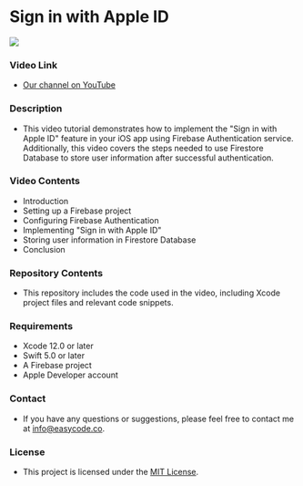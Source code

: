 # Sign in with Apple ID

![](https://developer.apple.com/news/images/og/sign-in-with-apple-og.jpg)

### Video Link

- [Our channel on YouTube](https://www.youtube.com/channel/UCcRFkN_ZA9FLXoQham36grg "Our channel on YouTube")

### Description

- This video tutorial demonstrates how to implement the "Sign in with Apple ID" feature in your iOS app using Firebase Authentication service. Additionally, this video covers the steps needed to use Firestore Database to store user information after successful authentication.

### Video Contents
- Introduction
- Setting up a Firebase project
- Configuring Firebase Authentication
- Implementing "Sign in with Apple ID"
- Storing user information in Firestore Database
- Conclusion

### Repository Contents
- This repository includes the code used in the video, including Xcode project files and relevant code snippets.

### Requirements 
- Xcode 12.0 or later
- Swift 5.0 or later
- A Firebase project
- Apple Developer account

### Contact
- If you have any questions or suggestions, please feel free to contact me at info@easycode.co.

### License 
- This project is licensed under the [MIT License](https://chat.openai.com/LICENSE "MIT License").
